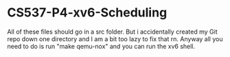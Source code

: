 # CS537-P4-xv6-Scheduling
All of these files should go in a src folder. But i accidentally created my Git repo down one directory and I am a bit too lazy to fix that rn. Anyway all you need to do is run "make qemu-nox" and you can run the xv6 shell.
